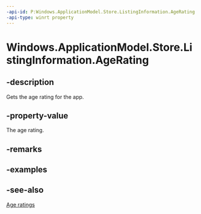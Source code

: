 ```yaml
---
-api-id: P:Windows.ApplicationModel.Store.ListingInformation.AgeRating
-api-type: winrt property
---
```


<!-- Property syntax
public uint AgeRating { get; }
-->

# Windows.ApplicationModel.Store.ListingInformation.AgeRating

## -description
Gets the age rating for the app.

## -property-value
The age rating.

## -remarks

## -examples

## -see-also
[Age ratings](https://msdn.microsoft.com/windows/uwp/publish/age-ratings)
